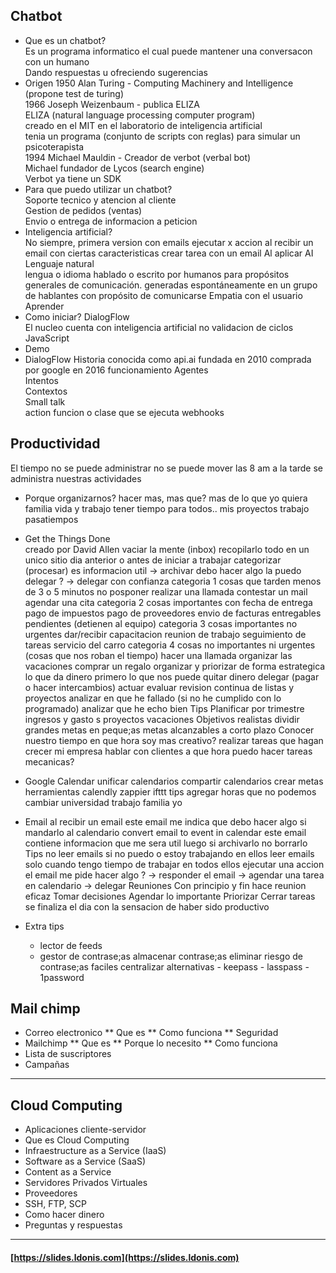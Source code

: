 
## Chatbot
* Que es un chatbot?  
	Es un programa informatico el cual puede mantener una conversacon con un humano  
		Dando respuestas u ofreciendo sugerencias  
* Origen
	1950 Alan Turing - Computing Machinery and Intelligence (propone test de turing)  
	1966 Joseph Weizenbaum - publica ELIZA  
		ELIZA (natural language processing computer program)  
			creado en el MIT en el laboratorio de inteligencia artificial  
			tenia un programa (conjunto de scripts con reglas) para simular un psicoterapista  
	1994 Michael Mauldin - Creador de verbot (verbal bot)  
		Michael fundador de Lycos (search engine)  
		Verbot ya tiene un SDK
* Para que puedo utilizar un chatbot?  
	Soporte tecnico y atencion al cliente  
	Gestion de pedidos (ventas)  
	Envio o entrega de informacion a peticion  
* Inteligencia artificial?  
	No siempre,
		primera version con emails
			ejecutar x accion al recibir un email con ciertas caracteristicas
			crear tarea con un email
	Al aplicar AI
		Lenguaje natural  
			lengua o idioma hablado o escrito por humanos para propósitos generales de comunicación.
			generadas espontáneamente en un grupo de hablantes con propósito de comunicarse
		Empatia con el usuario  
		Aprender
* Como iniciar?
	DialogFlow  
		El nucleo cuenta con inteligencia artificial no validacion de ciclos  
	JavaScript  
* Demo  
* DialogFlow 
	Historia
		conocida como api.ai
		fundada en 2010
		comprada por google en 2016
	funcionamiento
		Agentes  
		Intentos  
		Contextos  
		Small talk  
		action
			funcion o clase que se ejecuta
		webhooks


## Productividad  
El tiempo no se puede administrar
	no se puede mover las 8 am a la tarde
	se administra nuestras actividades
* Porque organizarnos?
	hacer mas, mas que?
		mas de lo que yo quiera
		familia vida y trabajo
	tener tiempo para todos..
		mis proyectos
		trabajo
		pasatiempos

* Get the Things Done  
	creado por David Allen
	vaciar la mente (inbox)
		recopilarlo todo en un unico sitio
		dia anterior o antes de iniciar a trabajar
	categorizar (procesar)
		es informacion util -> archivar
		debo hacer algo
			la puedo delegar ? -> delegar con confianza
		categoria 1 cosas que tarden menos de 3 o 5 minutos no posponer
			realizar una llamada
			contestar un mail
			agendar una cita
		categoria 2 cosas importantes con fecha de entrega
			pago de impuestos
			pago de proveedores
			envio de facturas
			entregables pendientes (detienen al equipo)
		categoria 3 cosas importantes no urgentes
			dar/recibir capacitacion
			reunion de trabajo
			seguimiento de tareas
			servicio del carro
		categoria 4 cosas no importantes ni urgentes (cosas que nos roban el tiempo)
			hacer una llamada
			organizar las vacaciones
			comprar un regalo
	organizar y priorizar de forma estrategica
		lo que da dinero primero
		lo que nos puede quitar dinero
	delegar (pagar o hacer intercambios)
	actuar
	evaluar
		revision continua de listas y proyectos
		analizar en que he fallado (si no he cumplido con lo programado)
		analizar que he echo bien
	Tips
		Planificar por trimestre
			ingresos y gasto
s			proyectos
			vacaciones 
			Objetivos realistas
				dividir grandes metas en peque;as metas alcanzables a corto plazo
			Conocer nuestro tiempo
				en que hora soy mas creativo?
					realizar tareas que hagan crecer mi empresa
					hablar con clientes
				a que hora puedo hacer tareas mecanicas?

* Google Calendar
	unificar calendarios
	compartir calendarios
	crear metas
	herramientas
		calendly
		zappier
		ifttt
	tips
		agregar horas que no podemos cambiar
			universidad
			trabajo
			familia
			yo  

* Email
	al recibir un email
		este email me indica que debo hacer algo
			si mandarlo al calendario
			convert email to event in calendar
		este email contiene informacion que me sera util luego
			si archivarlo
		no borrarlo
	Tips
		no leer emails si no puedo o estoy trabajando en ellos
		leer emails solo cuando tengo tiempo de trabajar en todos ellos
		ejecutar una accion
			el email me pide hacer algo ? 
				-> responder el email
				-> agendar una tarea en calendario
				-> delegar
		Reuniones
			Con principio y fin
				hace reunion eficaz
			Tomar decisiones
		Agendar lo importante
		Priorizar
		Cerrar tareas
			se finaliza el dia con la sensacion de haber sido productivo

* Extra tips
	- lector de feeds
	- gestor de contrase;as
		almacenar contrase;as
		eliminar riesgo de contrase;as faciles
		centralizar
		alternativas
			- keepass
			- lasspass
			- 1password






## Mail chimp  
* Correo electronico
** Que es
** Como funciona
** Seguridad
* Mailchimp
** Que es
** Porque lo necesito
** Como funciona
* Lista de suscriptores
* Campañas

---
## Cloud Computing 
- Aplicaciones cliente-servidor
- Que es Cloud Computing
- Infraestructure as a Service (IaaS)
- Software as a Service (SaaS)
- Content as a Service
- Servidores Privados Virtuales
- Proveedores
- SSH, FTP, SCP
- Como hacer dinero
- Preguntas y respuestas  
---
#### [https://slides.ldonis.com](https://slides.ldonis.com)
